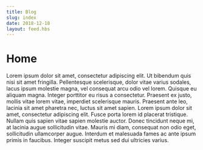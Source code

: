 ```yaml
---
title: Blog
slug: index
date: 2018-12-18
layout: feed.hbs
---
```


# Home

Lorem ipsum dolor sit amet, consectetur adipiscing elit. Ut bibendum quis nisi sit amet fringilla. Pellentesque scelerisque, dolor vitae varius sodales, lacus ipsum molestie magna, vel consequat arcu odio vel lorem. Quisque eu aliquam magna. Integer porttitor eu risus a consectetur. Praesent ex justo, mollis vitae lorem vitae, imperdiet scelerisque mauris. Praesent ante leo, lacinia sit amet pharetra nec, luctus sit amet sapien. Lorem ipsum dolor sit amet, consectetur adipiscing elit. Fusce porta lorem id placerat tristique. Nullam quis sapien vitae sapien molestie auctor. Donec tincidunt neque mi, at lacinia augue sollicitudin vitae. Mauris mi diam, consequat non odio eget, sollicitudin ullamcorper augue. Interdum et malesuada fames ac ante ipsum primis in faucibus. Integer suscipit metus sed dui ultricies varius.

